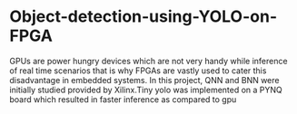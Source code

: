 # Object-detection-using-YOLO-on-FPGA

GPUs are power hungry devices which are not very handy while inference of real time scenarios that is why FPGAs are vastly used to cater this disadvantage in embedded systems.
In this project, QNN and BNN were initially studied provided by Xilinx.Tiny yolo was implemented on a PYNQ board which resulted in faster inference as compared to gpu
